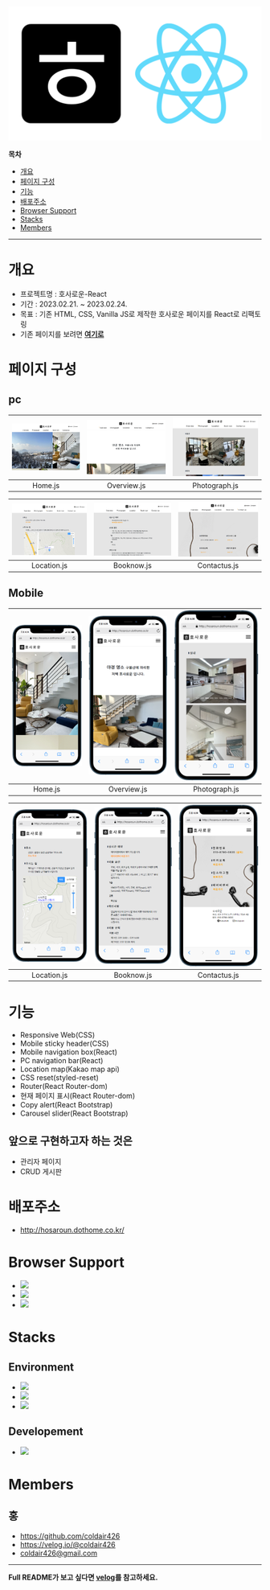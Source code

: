 <div align = "center"><img src="./README_src/hosaroun_react.png" alt="hosaroun-logo"></div>

<!-- 목차 -->

**목차**

<ul>
    <li><a href="#개요">개요</a></li>
    <li><a href="#페이지-구성">페이지 구성</a></li>
    <li><a href="#기능">기능</a></li>
    <li><a href="#배포주소">배포주소</a></li>
    <li><a href="#browser-support">Browser Support</a></li>
    <li><a href="#stacks">Stacks</a></li>
    <li><a href="#members">Members</a></li>
</ul>

---

# 개요

- 프로젝트명 : 호사로운-React
- 기간 : 2023.02.21. ~ 2023.02.24.
- 목표 : 기존 HTML, CSS, Vanilla JS로 제작한 호사로운 페이지를 React로 리팩토링
- 기존 페이지를 보려면 **[여기로](https://github.com/coldair426/hosaroun)**

# 페이지 구성

## pc

| <img src="./README_src/1.jpg" alt="index.html"> | <img src="./README_src/2.jpg" alt="overview.html"> | <img src="./README_src/3.jpg" alt="rooms.html"> |
| :---------------------------------------------: | :------------------------------------------------: | :---------------------------------------------: |
|                     Home.js                     |                    Overview.js                     |                  Photograph.js                  |

| <img src="./README_src/4.jpg" alt="location.html"> | <img src="./README_src/5.jpg" alt="booknow.html"> | <img src="./README_src/6.jpg" alt="contactus.html"> |
| :------------------------------------------------: | :-----------------------------------------------: | :-------------------------------------------------: |
|                    Location.js                     |                    Booknow.js                     |                    Contactus.js                     |

## Mobile

| <img src="./README_src/mobile1.png" alt="index.html"> | <img src="./README_src/mobile2.png" alt="overview.html"> | <img src="./README_src/mobile3.png" alt="rooms.html"> |
| :---------------------------------------------------: | :------------------------------------------------------: | :---------------------------------------------------: |
|                        Home.js                        |                       Overview.js                        |                     Photograph.js                     |

| <img src="./README_src/mobile4.png" alt="location.html"> | <img src="./README_src/mobile5.png" alt="booknow.html"> | <img src="./README_src/mobile6.png" alt="contactus.html"> |
| :------------------------------------------------------: | :-----------------------------------------------------: | :-------------------------------------------------------: |
|                       Location.js                        |                       Booknow.js                        |                       Contactus.js                        |

# 기능

- Responsive Web(CSS)
- Mobile sticky header(CSS)
- Mobile navigation box(React)
- PC navigation bar(React)
- Location map(Kakao map api)
- CSS reset(styled-reset)
- Router(React Router-dom)
- 현재 페이지 표시(React Router-dom)
- Copy alert(React Bootstrap)
- Carousel slider(React Bootstrap)

## 앞으로 구현하고자 하는 것은

- 관리자 페이지
- CRUD 게시판

# 배포주소

- http://hosaroun.dothome.co.kr/

# Browser Support

- <img src = "https://img.shields.io/badge/chrome-support-success?style=flat&logo=googlechrome&logoColor=white&labelColor=4285F4" height = "25x">
- <img src = "https://img.shields.io/badge/Edge-support-success?style=flat&logo=microsoftedge&logoColor=white&labelColor=0078D7" height = "25px">
- <img src = "https://img.shields.io/badge/safari-support-success?style=flat&logo=safari&logoColor=white&labelColor=000000" height = "25px">

# Stacks

## Environment

- <img src = "https://img.shields.io/badge/VSCode-007ACC?logo=visual studio code" height = "30px">
- <img src = "https://img.shields.io/badge/Git-white?logo=git" height = "30px">
- <img src = "https://img.shields.io/badge/GitHub-181717?logo=github" height = "30px">

## Developement

- <img src = "https://img.shields.io/badge/React-white?logo=react" height = "30px">

# Members

## 홍

- https://github.com/coldair426
- https://velog.io/@coldair426
- coldair426@gmail.com

---

**Full README가 보고 싶다면 [velog](https://velog.io/@coldair426/series/%ED%98%B8%EC%82%AC%EB%A1%9C%EC%9A%B4-React)를 참고하세요.**
